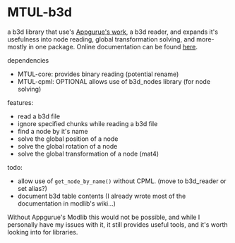 # MTUL-b3d
a b3d library that use's [Appgurue's work](https://github.com/appgurueu/modlib), a b3d reader, and expands it's usefulness into node reading, global transformation solving,
and more- mostly in one package. Online documentation can be found [here](https://minetest-unification-library.github.io/MTUL-b3d-standalone/).

dependencies
* MTUL-core: provides binary reading (potential rename)
* MTUL-cpml: OPTIONAL allows use of b3d_nodes library (for node solving)

features:
* read a b3d file
* ignore specified chunks while reading a b3d file
* find a node by it's name
* solve the global position of a node
* solve the global rotation of a node
* solve the global transformation of a node (mat4)

todo:
* allow use of `get_node_by_name()` without CPML. (move to b3d_reader or set alias?)
* document b3d table contents (I already wrote most of the documentation in modlib's wiki...)

Without Appgurue's Modlib this would not be possible, and while I personally have my issues with it, it still provides useful tools, and it's worth looking into for libraries.
